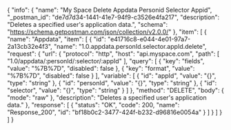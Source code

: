{
  "info": {
    "name": "My Space Delete Appdata Personid Selector Appid",
    "_postman_id": "de7d7d34-1441-41e7-94f9-c3526e4fa217",
    "description": "Deletes a specified user's application data.",
    "schema": "https://schema.getpostman.com/json/collection/v2.0.0/"
  },
  "item": [
    {
      "name": "Appdata",
      "item": [
        {
          "id": "e41716c8-e044-4e01-97a7-2a13cb32e4f3",
          "name": "1.0.appdata.personId.selector.appId.delete",
          "request": {
            "url": {
              "protocol": "http",
              "host": "api.myspace.com",
              "path": [
                "1.0/appdata/:personId/:selector/:appId"
              ],
              "query": [
                {
                  "key": "fields",
                  "value": "%7B%7D",
                  "disabled": false
                },
                {
                  "key": "format",
                  "value": "%7B%7D",
                  "disabled": false
                }
              ],
              "variable": [
                {
                  "id": "appId",
                  "value": "{}",
                  "type": "string"
                },
                {
                  "id": "personId",
                  "value": "{}",
                  "type": "string"
                },
                {
                  "id": "selector",
                  "value": "{}",
                  "type": "string"
                }
              ]
            },
            "method": "DELETE",
            "body": {
              "mode": "raw"
            },
            "description": "Deletes a specified user's application data."
          },
          "response": [
            {
              "status": "OK",
              "code": 200,
              "name": "Response_200",
              "id": "bf18b0c2-3477-424f-b232-d96816e0054a"
            }
          ]
        }
      ]
    }
  ]
}